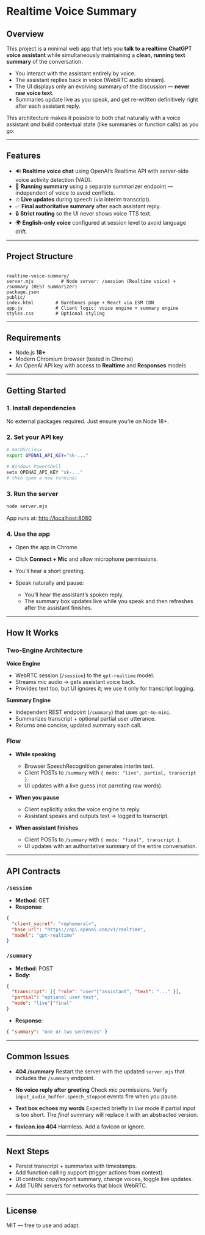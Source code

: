 # Realtime Voice Summary

## Overview
This project is a minimal web app that lets you **talk to a realtime ChatGPT voice assistant** while simultaneously maintaining a **clean, running text summary** of the conversation.

- You interact with the assistant entirely by voice.  
- The assistant replies back in voice (WebRTC audio stream).  
- The UI displays only an evolving summary of the discussion — **never raw voice text**.  
- Summaries update live as you speak, and get re-written definitively right after each assistant reply.  

This architecture makes it possible to both chat naturally with a voice assistant *and* build contextual state (like summaries or function calls) as you go.

---

## Features
- 🔊 **Realtime voice chat** using OpenAI’s Realtime API with server-side voice activity detection (VAD).  
- 📝 **Running summary** using a separate summarizer endpoint — independent of voice to avoid conflicts.  
- ⏱ **Live updates** during speech (via interim transcript).  
- ✅ **Final authoritative summary** after each assistant reply.  
- 🔒 **Strict routing** so the UI never shows voice TTS text.  
- 🌍 **English-only voice** configured at session level to avoid language drift.  

---

## Project Structure
```

realtime-voice-summary/
server.mjs          # Node server: /session (Realtime voice) + /summary (REST summarizer)
package.json
public/
index.html        # Barebones page + React via ESM CDN
app.js            # Client logic: voice engine + summary engine
styles.css        # Optional styling

````

---

## Requirements
- Node.js **18+**  
- Modern Chromium browser (tested in Chrome)  
- An OpenAI API key with access to **Realtime** and **Responses** models  

---

## Getting Started

### 1. Install dependencies
No external packages required. Just ensure you’re on Node 18+.

### 2. Set your API key
```bash
# macOS/Linux
export OPENAI_API_KEY="sk-..."

# Windows PowerShell
setx OPENAI_API_KEY "sk-..."
# then open a new terminal
````

### 3. Run the server

```bash
node server.mjs
```

App runs at: [http://localhost:8080](http://localhost:8080)

### 4. Use the app

* Open the app in Chrome.
* Click **Connect + Mic** and allow microphone permissions.
* You’ll hear a short greeting.
* Speak naturally and pause:

  * You’ll hear the assistant’s spoken reply.
  * The summary box updates live while you speak and then refreshes after the assistant finishes.

---

## How It Works

### Two-Engine Architecture

**Voice Engine**

* WebRTC session (`/session`) to the `gpt-realtime` model.
* Streams mic audio → gets assistant voice back.
* Provides text too, but UI ignores it; we use it only for transcript logging.

**Summary Engine**

* Independent REST endpoint (`/summary`) that uses `gpt-4o-mini`.
* Summarizes transcript + optional partial user utterance.
* Returns one concise, updated summary each call.

### Flow

* **While speaking**

  * Browser SpeechRecognition generates interim text.
  * Client POSTs to `/summary` with `{ mode: "live", partial, transcript }`.
  * UI updates with a live guess (not parroting raw words).

* **When you pause**

  * Client explicitly asks the voice engine to reply.
  * Assistant speaks and outputs text → logged to transcript.

* **When assistant finishes**

  * Client POSTs to `/summary` with `{ mode: "final", transcript }`.
  * UI updates with an authoritative summary of the entire conversation.

---

## API Contracts

### `/session`

* **Method**: GET
* **Response**:

```json
{
  "client_secret": "<ephemeral>",
  "base_url": "https://api.openai.com/v1/realtime",
  "model": "gpt-realtime"
}
```

### `/summary`

* **Method**: POST
* **Body**:

```json
{
  "transcript": [{ "role": "user"|"assistant", "text": "..." }],
  "partial": "optional user text",
  "mode": "live"|"final"
}
```

* **Response**:

```json
{ "summary": "one or two sentences" }
```

---

## Common Issues

* **404 /summary**
  Restart the server with the updated `server.mjs` that includes the `/summary` endpoint.

* **No voice reply after greeting**
  Check mic permissions. Verify `input_audio_buffer.speech_stopped` events fire when you pause.

* **Text box echoes my words**
  Expected briefly in *live* mode if partial input is too short. The *final* summary will replace it with an abstracted version.

* **favicon.ico 404**
  Harmless. Add a favicon or ignore.

---

## Next Steps

* Persist transcript + summaries with timestamps.
* Add function calling support (trigger actions from context).
* UI controls: copy/export summary, change voices, toggle live updates.
* Add TURN servers for networks that block WebRTC.

---

## License

MIT — free to use and adapt.

